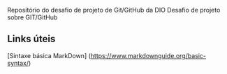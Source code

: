 Repositório do desafio de projeto de Git/GitHub da DIO
Desafio de projeto sobre GIT/GitHub

## Links úteis
[Sintaxe básica MarkDown] (https://www.markdownguide.org/basic-syntax/)
